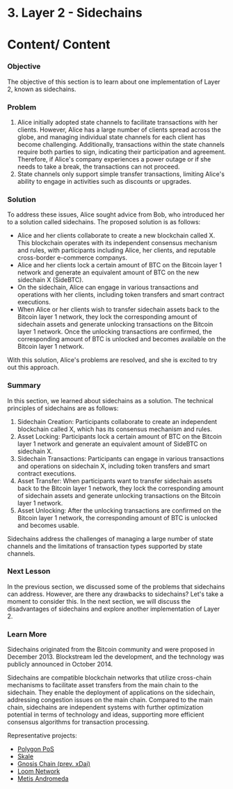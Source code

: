 # 3. Layer 2 - Sidechains

# Content/ Content

### Objective

The objective of this section is to learn about one implementation of Layer 2, known as sidechains.

### Problem

1. Alice initially adopted state channels to facilitate transactions with her clients. However, Alice has a large number of clients spread across the globe, and managing individual state channels for each client has become challenging. Additionally, transactions within the state channels require both parties to sign, indicating their participation and agreement. Therefore, if Alice's company experiences a power outage or if she needs to take a break, the transactions can not proceed.
2. State channels only support simple transfer transactions, limiting Alice's ability to engage in activities such as discounts or upgrades.

### Solution

To address these issues, Alice sought advice from Bob, who introduced her to a solution called sidechains. The proposed solution is as follows:

- Alice and her clients collaborate to create a new blockchain called X. This blockchain operates with its independent consensus mechanism and rules, with participants including Alice, her clients, and reputable cross-border e-commerce companys.
- Alice and her clients lock a certain amount of BTC on the Bitcoin layer 1 network and generate an equivalent amount of BTC on the new sidechain X (SideBTC).
- On the sidechain, Alice can engage in various transactions and operations with her clients, including token transfers and smart contract executions.
- When Alice or her clients wish to transfer sidechain assets back to the Bitcoin layer 1 network, they lock the corresponding amount of sidechain assets and generate unlocking transactions on the Bitcoin layer 1 network. Once the unlocking transactions are confirmed, the corresponding amount of BTC is unlocked and becomes available on the Bitcoin layer 1 network.

With this solution, Alice's problems are resolved, and she is excited to try out this approach.

### Summary

In this section, we learned about sidechains as a solution. The technical principles of sidechains are as follows:

1. Sidechain Creation: Participants collaborate to create an independent blockchain called X, which has its consensus mechanism and rules.
2. Asset Locking: Participants lock a certain amount of BTC on the Bitcoin layer 1 network and generate an equivalent amount of SideBTC on sidechain X.
3. Sidechain Transactions: Participants can engage in various transactions and operations on sidechain X, including token transfers and smart contract executions.
4. Asset Transfer: When participants want to transfer sidechain assets back to the Bitcoin layer 1 network, they lock the corresponding amount of sidechain assets and generate unlocking transactions on the Bitcoin layer 1 network.
5. Asset Unlocking: After the unlocking transactions are confirmed on the Bitcoin layer 1 network, the corresponding amount of BTC is unlocked and becomes usable.

Sidechains address the challenges of managing a large number of state channels and the limitations of transaction types supported by state channels.

### Next Lesson

In the previous section, we discussed some of the problems that sidechains can address. However, are there any drawbacks to sidechains? Let's take a moment to consider this. In the next section, we will discuss the disadvantages of sidechains and explore another implementation of Layer 2.

### Learn More

Sidechains originated from the Bitcoin community and were proposed in December 2013. Blockstream led the development, and the technology was publicly announced in October 2014.

Sidechains are compatible blockchain networks that utilize cross-chain mechanisms to facilitate asset transfers from the main chain to the sidechain. They enable the deployment of applications on the sidechain, addressing congestion issues on the main chain. Compared to the main chain, sidechains are independent systems with further optimization potential in terms of technology and ideas, supporting more efficient consensus algorithms for transaction processing.

Representative projects:

- [Polygon PoS](https://polygon.technology/solutions/polygon-pos)
- [Skale](https://skale.network/)
- [Gnosis Chain (prev. xDai)](https://www.gnosischain.com/)
- [Loom Network](https://loomx.io/)
- [Metis Andromeda](https://www.metis.io/)